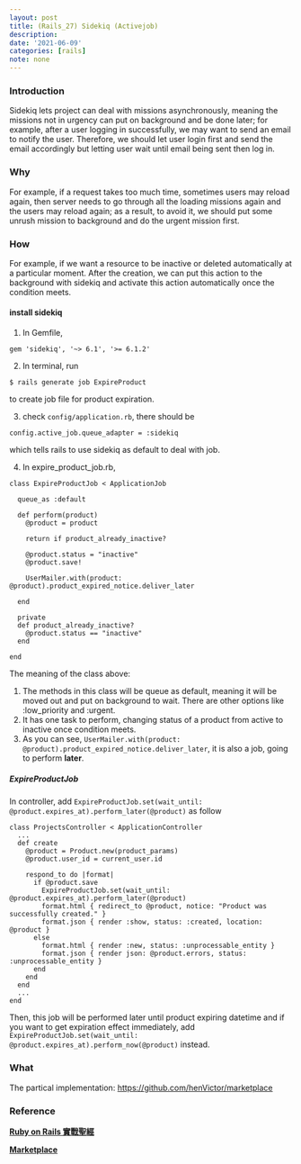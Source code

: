 ```yaml
---
layout: post
title: (Rails_27) Sidekiq (Activejob)
description:
date: '2021-06-09'
categories: [rails]
note: none
---
```


### Introduction

Sidekiq lets project can deal with missions asynchronously, meaning the missions not in urgency can put on background and be done later; for example, after a user logging in successfully, we may want to send an email to notify the user. Therefore, we should let user login first and send the email accordingly but letting user wait until email being sent then log in.

### Why

For example, if a request takes too much time, sometimes users may reload again, then server needs to go through all the loading missions again and the users may reload again; as a result, to avoid it, we should put some unrush mission to background and do the urgent mission first.

### How

For example, if we want a resource to be inactive or deleted automatically at a particular moment. After the creation, we can put this action to the background with sidekiq and activate this action automatically once the condition meets.

#### install sidekiq
1. In Gemfile,
```
gem 'sidekiq', '~> 6.1', '>= 6.1.2'
```
2. In terminal, run
```
$ rails generate job ExpireProduct
```
to create job file for product expiration.

3. check `config/application.rb`, there should be
```
config.active_job.queue_adapter = :sidekiq
```
which tells rails to use sidekiq as default to deal with job.

4. In expire_product_job.rb,
```
class ExpireProductJob < ApplicationJob
  
  queue_as :default

  def perform(product)
    @product = product

    return if product_already_inactive?

    @product.status = "inactive"
    @product.save!
    
    UserMailer.with(product: @product).product_expired_notice.deliver_later

  end

  private
  def product_already_inactive?
    @product.status == "inactive"
  end

end
```
The meaning of the class above:
1. The methods in this class will be queue as default, meaning it will be moved out and put on background to wait. There are other options like :low_priority and :urgent.
2. It has one task to perform, changing status of a product from active to inactive once condition meets.
3. As you can see, `UserMailer.with(product: @product).product_expired_notice.deliver_later`, it is also a job, going to perform **later**.

##### ExpireProductJob
In controller, add `ExpireProductJob.set(wait_until: @product.expires_at).perform_later(@product)` as follow
```
class ProjectsController < ApplicationController
  ...
  def create
    @product = Product.new(product_params)
    @product.user_id = current_user.id

    respond_to do |format|
      if @product.save
        ExpireProductJob.set(wait_until: @product.expires_at).perform_later(@product)
        format.html { redirect_to @product, notice: "Product was successfully created." }
        format.json { render :show, status: :created, location: @product }
      else
        format.html { render :new, status: :unprocessable_entity }
        format.json { render json: @product.errors, status: :unprocessable_entity }
      end
    end
  end
  ...
end
```
Then, this job will be performed later until product expiring datetime and if you want to get expiration effect immediately, add `ExpireProductJob.set(wait_until: @product.expires_at).perform_now(@product)` instead.


#####

### What
The partical implementation:
https://github.com/henVictor/marketplace

### Reference

[**Ruby on Rails 實戰聖經**](https://ihower.tw/rails/background-process.html "https://ihower.tw/rails/background-process.html")

[**Marketplace**](https://web-crunch.com/posts/ruby-on-rails-marketplace-stripe-connect)